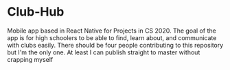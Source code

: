 # Club-Hub
Mobile app based in React Native for Projects in CS 2020.
The goal of the app is for high schoolers to be able to find, learn about, and communicate with clubs easily.
There should be four people contributing to this repository but I'm the only one. At least I can publish straight to master without crapping myself